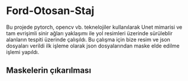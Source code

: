 # Ford-Otosan-Staj
Bu projede pytorch, opencv vb. teknelojiler kullanılarak Unet mimarisi ve tam evrişimli sinir ağları yaklaşımı ile yol resimleri üzerinde sürüleblir alanların tespiti üzerinde çalışıldı.  Bu çalışma için bize resim ve json dosyaları verildi ilk işleme olarak json dosyalarından maske elde edilme işlemi yapıldı.
## Maskelerin çıkarılması
